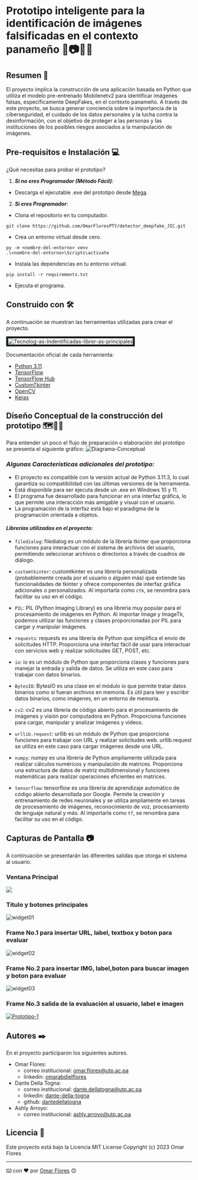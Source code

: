# Prototipo inteligente para la identificación de imágenes falsificadas en el contexto panameño 🥸📷🚫🐍

## **Resumen** 📖
 El proyecto implica la construcción de una aplicación basada en Python que utiliza el modelo pre-entrenado Mobilenetv2 para identificar imágenes falsas, específicamente DeepFakes, en el contexto panameño. A través de este proyecto, se busca generar conciencia sobre la importancia de la ciberseguridad, el cuidado de los datos personales y la lucha contra la desinformación, con el objetivo de proteger a las personas y las instituciones de los posibles riesgos asociados a la manipulación de imágenes.

## **Pre-requisitos e Instalación** 💻
¿Qué necesitas para probar el prototipo?
1. **_Si no eres Programador (Método Fácil)_**:
* Descarga el ejecutable .exe del prototipo desde [Mega](https://mega.nz/file/dL8AnIZK#UgkYFeWFhivBebtw2MRT1XFQE1hYRze_yH9BHjnq5sc).

2. **_Si eres Programador_**:
* Clona el repositorio en tu computador.
```
git clone https://github.com/OmarFloresPTY/detector_deepfake_JIC.git
```
* Crea un entorno virtual desde cero.
```
py -m <nombre-del-entorno> venv
.\<nombre-del-entorno>\Scripts\activate
```
* Instala las dependencias en tu entorno virtual.
```
pip install -r requirements.txt
```
* Ejecuta el programa.

## **Construido con 🛠️**
A continuación se muestran las herramientas utilizadas para crear el proyecto.

<img src="https://i.ibb.co/1s0XknW/Tecnolog-as-Indentificadas-librer-as-principales.png" alt="Tecnolog-as-Indentificadas-librer-as-principales" border="5" />

Documentación oficial de cada herramienta:
* [Python 3.11](https://www.python.org/)
* [TensorFlow](https://www.tensorflow.org/)
* [TensorFlow Hub](https://www.tensorflow.org/hub?hl=es-419)
* [CustomTkinter](https://customtkinter.tomschimansky.com)
* [OpenCV](https://opencv.org/)
* [Keras](https://keras.io/)

## **Diseño Conceptual de la construcción del prototipo** 🗺️🧑‍💻
Para entender un poco el flujo de preparación o elaboración del prototipo se presenta el siguiente gráfico:
<img src="https://i.ibb.co/4f7C5n6/Diagrama-Conceptual.png" alt="Diagrama-Conceptual" border="0" />

### *_Algunas Características adicionales del prototipo_*:
* El proyecto es compatible con la versión actual de Python 3.11.3, lo cual garantiza su compatibilidad con las últimas versiones de la herramienta.
* Está disponible para ser ejecuta desde un .exe en Windows 10 y 11.
* El programa fue desarrollado para funcionar en una interfaz gráfica, lo que permite una interacción más amigable y visual con el usuario.
* La programación de la interfaz está bajo el paradigma de la programación orientada a objetos.
#### *Librerías utilizadas en el proyecto:*

- `filedialog`: filedialog es un módulo de la librería tkinter que proporciona funciones para interactuar con el sistema de archivos del usuario, permitiendo seleccionar archivos o directorios a través de cuadros de diálogo.
- `customtkinter`: customtkinter es una librería personalizada (probablemente creada por el usuario o alguien más) que extiende las funcionalidades de tkinter y ofrece componentes de interfaz gráfica adicionales o personalizados. Al importarla como `ctk`, se renombra para facilitar su uso en el código.

- `PIL`: PIL (Python Imaging Library) es una librería muy popular para el procesamiento de imágenes en Python. Al importar Image y ImageTk, podemos utilizar las funciones y clases proporcionadas por PIL para cargar y manipular imágenes.

- `requests`: requests es una librería de Python que simplifica el envío de solicitudes HTTP. Proporciona una interfaz fácil de usar para interactuar con servicios web y realizar solicitudes GET, POST, etc.

- `io`: io es un módulo de Python que proporciona clases y funciones para manejar la entrada y salida de datos. Se utiliza en este caso para trabajar con datos binarios.

- `BytesIO`: BytesIO es una clase en el módulo io que permite tratar datos binarios como si fueran archivos en memoria. Es útil para leer y escribir datos binarios, como imágenes, en un entorno de memoria.

- `cv2`: cv2 es una librería de código abierto para el procesamiento de imágenes y visión por computadora en Python. Proporciona funciones para cargar, manipular y analizar imágenes y videos.

- `urllib.request`: urllib es un módulo de Python que proporciona funciones para trabajar con URL y realizar solicitudes web. urllib.request se utiliza en este caso para cargar imágenes desde una URL.

- `numpy`: numpy es una librería de Python ampliamente utilizada para realizar cálculos numéricos y manipulación de matrices. Proporciona una estructura de datos de matriz multidimensional y funciones matemáticas para realizar operaciones eficientes en matrices.

- `tensorflow`: tensorflow es una librería de aprendizaje automático de código abierto desarrollada por Google. Permite la creación y entrenamiento de redes neuronales y se utiliza ampliamente en tareas de procesamiento de imágenes, reconocimiento de voz, procesamiento de lenguaje natural y más. Al importarla como `tf`, se renombra para facilitar su uso en el código.

## **Capturas de Pantalla** 📷
A continuación se presentarán las diferentes salidas que otorga el sistema al usuario.

### **Ventana Principal**
<img src="https://i.ibb.co/N9xs2v6/Prototipo-2.png" border="0" />

### **Titulo y botones principales**
<img src="https://i.ibb.co/5M0SrVV/widget01.png" alt="widget01" border="0" />

### **Frame No.1 para insertar URL, label, textbox y boton para evaluar**
<img src="https://i.ibb.co/KrsgFzx/widget02.png" alt="widget02" border="0" />

### **Frame No.2 para insertar IMG, label,boton para buscar imagen y boton para evaluar**
<img src="https://i.ibb.co/cDqgwy5/widget03.png" alt="widget03" border="0" />

### **Frame No.3 salida de la evaluación al usuario, label e imagen**
<a href="https://ibb.co/WK2Q12V"><img src="https://i.ibb.co/VBqd8qw/Prototipo-1.png" alt="Prototipo-1" border="0" /></a>

## Autores ✒️
En el proyecto participaron los siguientes autores.
* Omar Flores:
    * correo institucional: [omar.flores@utp.ac.pa](omar.flores@utp.ac.pa)
    * linkedin: [omarabdielflores](https://www.linkedin.com/in/omarabdielflores/)
* Dante Della Togna:
    * correo institucional: [dante.dellatogna@utp.ac.pa](dante.dellatogna@utp.ac.pa)
    * linkedin: [dante-della-togna](https://www.linkedin.com/in/dante-della-togna-31201b1b5/)
    * github: [dantedellatogna](https://github.com/dantedellatogna)
* Ashly Arroyo:
    * correo institucional: [ashly.arroyo@utp.ac.pa](ashly.arroyo@utp.ac.pa)

## Licencia 📎
Este proyecto está bajo la Licencia MIT License Copyright (c) 2023 Omar Flores

---
⌨️ con ❤️ por [Omar Flores](https://github.com/OmarFloresPTY) 😊
